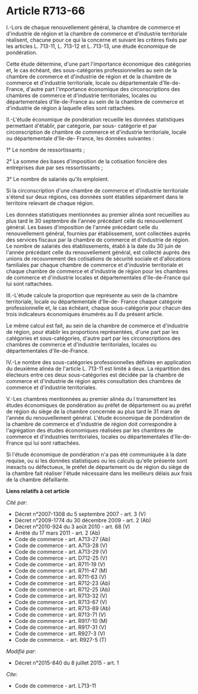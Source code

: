 # Article R713-66

I.-Lors de chaque renouvellement général, la chambre de commerce et d'industrie de région et la chambre de commerce et
d'industrie territoriale réalisent, chacune pour ce qui la concerne et suivant les critères fixés par les articles L. 713-11,
L. 713-12 et L. 713-13, une étude économique de pondération. 

Cette étude détermine, d'une part l'importance économique des catégories et, le cas échéant, des sous-catégories
professionnelles au sein de la chambre de commerce et d'industrie de région et de la chambre de commerce et d'industrie
territoriale, locale ou départementale d'Ile-de-France, d'autre part l'importance économique des circonscriptions des
chambres de commerce et d'industrie territoriales, locales ou départementales d'Ile-de-France au sein de la chambre de
commerce et d'industrie de région à laquelle elles sont rattachées. 

II.-L'étude économique de pondération recueille les données statistiques permettant d'établir, par catégorie, par sous-
catégorie et par circonscription de chambre de commerce et d'industrie territoriale, locale ou départementale d'Ile-de-
France, les données suivantes : 

1° Le nombre de ressortissants ; 

2° La somme des bases d'imposition de la cotisation foncière des entreprises due par ses ressortissants ; 

3° Le nombre de salariés qu'ils emploient. 

Si la circonscription d'une chambre de commerce et d'industrie territoriale s'étend sur deux régions, ces données sont
établies séparément dans le territoire relevant de chaque région. 

Les données statistiques mentionnées au premier alinéa sont recueillies au plus tard le 30 septembre de l'année précédant
celle du renouvellement général. Les bases d'imposition de l'année précédant celle du renouvellement général, fournies par
établissement, sont collectées auprès des services fiscaux par la chambre de commerce et d'industrie de région. Le nombre de
salariés des établissements, établi à la date du 30 juin de l'année précédant celle du renouvellement général, est collecté
auprès des unions de recouvrement des cotisations de sécurité sociale et d'allocations familiales par chaque chambre de
commerce et d'industrie territoriale et chaque chambre de commerce et d'industrie de région pour les chambres de commerce et
d'industrie locales et départementales d'Ile-de-France qui lui sont rattachées.

III.-L'étude calcule la proportion que représente au sein de la chambre territoriale, locale ou départementale d'Ile-de-
France chaque catégorie professionnelle et, le cas échéant, chaque sous-catégorie pour chacun des trois indicateurs
économiques énumérés au II du présent article. 

Le même calcul est fait, au sein de la chambre de commerce et d'industrie de région, pour établir les proportions
représentées, d'une part par les catégories et sous-catégories, d'autre part par les circonscriptions des chambres de
commerce et d'industrie territoriales, locales ou départementales d'Ile-de-France. 

IV.-Le nombre des sous-catégories professionnelles définies en application du deuxième alinéa de l'article L. 713-11 est
limité à deux. La répartition des électeurs entre ces deux sous-catégories est décidée par la chambre de commerce et
d'industrie de région après consultation des chambres de commerce et d'industrie territoriales.

V.-Les chambres mentionnées au premier alinéa du I transmettent les études économiques de pondération au préfet de
département ou au préfet de région du siège de la chambre concernée au plus tard le 31 mars de l'année du renouvellement
général. L'étude économique de pondération de la chambre de commerce et d'industrie de région doit correspondre à
l'agrégation des études économiques réalisées par les chambres de commerce et d'industries territoriales, locales ou
départementales d'Ile-de-France qui lui sont rattachées. 

Si l'étude économique de pondération n'a pas été communiquée à la date requise, ou si les données statistiques ou les calculs
qu'elle présente sont inexacts ou défectueux, le préfet de département ou de région du siège de la chambre fait réaliser
l'étude nécessaire dans les meilleurs délais aux frais de la chambre défaillante.

**Liens relatifs à cet article**

_Cité par_:

  - Décret n°2007-1308 du 5 septembre 2007 - art. 3 (V)
  - Décret n°2009-1774 du 30 décembre 2009 - art. 2 (Ab)
  - Décret n°2010-924 du 3 août 2010 - art. 68 (V)
  - Arrêté du 17 mars 2011 - art. 2 (Ab)
  - Code de commerce - art. A713-27 (Ab)
  - Code de commerce - art. A713-28 (V)
  - Code de commerce - art. A713-29 (V)
  - Code de commerce - art. D712-25 (V)
  - Code de commerce - art. R711-19 (V)
  - Code de commerce - art. R711-47 (M)
  - Code de commerce - art. R711-63 (V)
  - Code de commerce - art. R712-23 (Ab)
  - Code de commerce - art. R712-25 (Ab)
  - Code de commerce - art. R713-32 (V)
  - Code de commerce - art. R713-67 (V)
  - Code de commerce - art. R713-69 (Ab)
  - Code de commerce - art. R713-71 (V)
  - Code de commerce - art. R917-10 (M)
  - Code de commerce - art. R917-31 (V)
  - Code de commerce - art. R927-3 (V)
  - Code de commerce. - art. R927-5 (T)

_Modifié par_:

  - Décret n°2015-840 du 8 juillet 2015 - art. 1

_Cite_:

  - Code de commerce - art. L713-11
